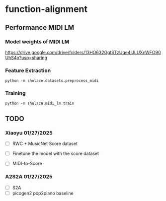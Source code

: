 # function-alignment


## Performance MIDI LM
### Model weights of MIDI LM
https://drive.google.com/drive/folders/13HO632GgtSTzUqe4IJLUXnWFO90UhS4o?usp=sharing


### Feature Extraction
`python -m sholace.datasets.preprocess_midi`

### Training
`python -m sholace.midi_lm.train`


## TODO
### Xiaoyu 01/27/2025

- [ ] RWC + MusicNet Score dataset
- [ ] Finetune the model with the score dataset
- [ ] MIDI-to-Score


### A2S2A 01/27/2025

- [ ] S2A
- [ ] picogen2 pop2piano baseline